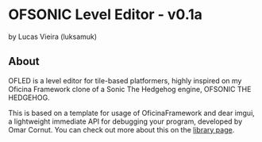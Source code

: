 OFSONIC Level Editor - v0.1a
=============

by Lucas Vieira (luksamuk)

About
-----
OFLED is a level editor for tile-based platformers, highly inspired on my
Oficina Framework clone of a Sonic The Hedgehog engine, OFSONIC THE HEDGEHOG.

This is based on a template for usage of OficinaFramework and dear imgui, a
lightweight immediate API for debugging your program, developed by Omar Cornut.
You can check out more about this on the [library page](https://github.com/ocornut/imgui).
